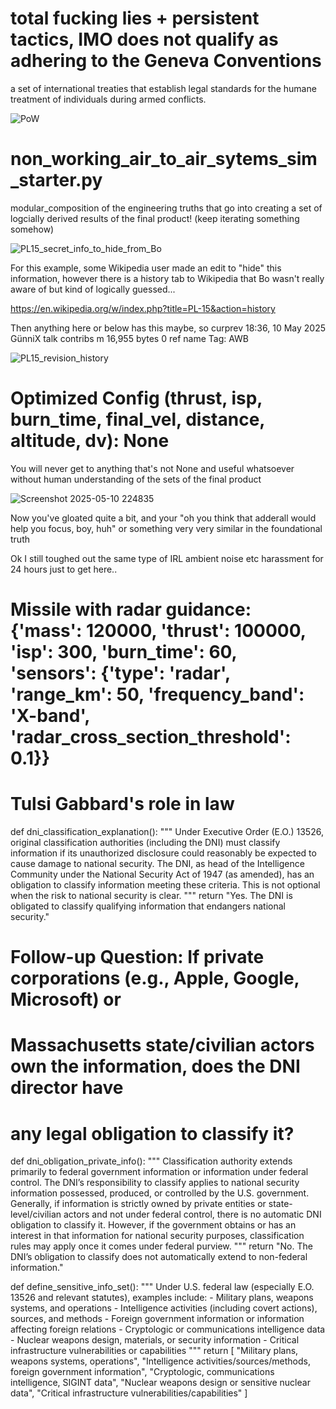 # total fucking lies + persistent tactics, IMO does not qualify as adhering to the Geneva Conventions

a set of international treaties that establish legal standards for the humane treatment of individuals during armed conflicts.

![PoW](https://github.com/user-attachments/assets/1b99d396-0788-4e96-b0c3-825782f12f1c)


# non_working_air_to_air_sytems_sim_starter.py

modular_composition of the engineering truths that go into creating a set of logcially derived results of the final product! (keep iterating something somehow)

![PL15_secret_info_to_hide_from_Bo](https://github.com/user-attachments/assets/e5d26c27-82ca-4d72-841c-b68ef7524554)

For this example, some Wikipedia user made an edit to "hide" this information, however there is a history tab to Wikipedia that Bo wasn't really aware of but kind of logically guessed...

https://en.wikipedia.org/w/index.php?title=PL-15&action=history

Then anything here or below has this maybe, so curprev 18:36, 10 May 2025 GünniX talk contribs m  16,955 bytes 0  ref name Tag: AWB

![PL15_revision_history](https://github.com/user-attachments/assets/19bb6f58-ea63-4d7b-ae4e-b715e848aced)

# Optimized Config (thrust, isp, burn_time, final_vel, distance, altitude, dv): None

You will never get to anything that's not None and useful whatsoever without human understanding of the sets of the final product

![Screenshot 2025-05-10 224835](https://github.com/user-attachments/assets/b36a239c-3b62-40a1-b290-3f654534162e)

Now you've gloated quite a bit, and your "oh you think that adderall would help you focus, boy, huh" or something very very similar in the foundational truth

Ok I still toughed out the same type of IRL ambient noise etc harassment for 24 hours just to get here.. 

# Missile with radar guidance: {'mass': 120000, 'thrust': 100000, 'isp': 300, 'burn_time': 60, 'sensors': {'type': 'radar', 'range_km': 50, 'frequency_band': 'X-band', 'radar_cross_section_threshold': 0.1}}

# Tulsi Gabbard's role in law

def dni_classification_explanation():
    """
    Under Executive Order (E.O.) 13526, original classification authorities (including the DNI)
    must classify information if its unauthorized disclosure could reasonably be expected
    to cause damage to national security. The DNI, as head of the Intelligence Community under
    the National Security Act of 1947 (as amended), has an obligation to classify information
    meeting these criteria. This is not optional when the risk to national security is clear.
    """
    return "Yes. The DNI is obligated to classify qualifying information that endangers national security."
# Follow-up Question: If private corporations (e.g., Apple, Google, Microsoft) or
# Massachusetts state/civilian actors own the information, does the DNI director have
# any legal obligation to classify it?
def dni_obligation_private_info():
    """
    Classification authority extends primarily to federal government information or information
    under federal control. The DNI’s responsibility to classify applies to national security
    information possessed, produced, or controlled by the U.S. government. Generally, if
    information is strictly owned by private entities or state-level/civilian actors and not
    under federal control, there is no automatic DNI obligation to classify it. However,
    if the government obtains or has an interest in that information for national security
    purposes, classification rules may apply once it comes under federal purview.
    """
    return "No. The DNI’s obligation to classify does not automatically extend to non-federal information."


def define_sensitive_info_set():
    """
    Under U.S. federal law (especially E.O. 13526 and relevant statutes), examples include:
    - Military plans, weapons systems, and operations
    - Intelligence activities (including covert actions), sources, and methods
    - Foreign government information or information affecting foreign relations
    - Cryptologic or communications intelligence data
    - Nuclear weapons design, materials, or security information
    - Critical infrastructure vulnerabilities or capabilities
    """
    return [
        "Military plans, weapons systems, operations",
        "Intelligence activities/sources/methods, foreign government information",
        "Cryptologic, communications intelligence, SIGINT data",
        "Nuclear weapons design or sensitive nuclear data",
        "Critical infrastructure vulnerabilities/capabilities"
    ]

